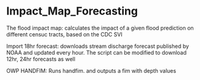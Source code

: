 # Impact_Map_Forecasting

The flood impact map: calculates the impact of a given flood prediction on different censuc tracts, based on the CDC SVI

Import 18hr forecast: downloads stream discharge forecast published by NOAA and updated every hour. The script can be modified to download 12hr, 24hr forecasts as well

OWP HANDFIM: Runs handfim. and outputs a fim with depth values
